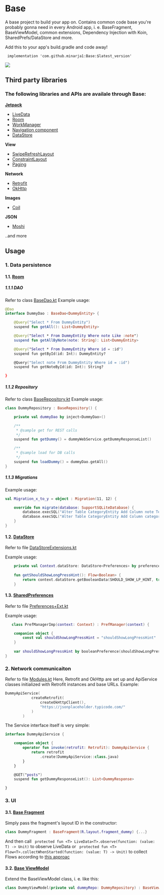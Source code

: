 # Base
A base project to build your app on. Contains common code base you're probably gonna need in every Android app, i. e. BaseFragment, BaseViewModel, common extensions, Dependency Injection with Koin, SharedPrefs/DataStore and more.

Add this to your app's build.gradle and code away!
```
 implementation 'com.github.minarja1:Base:$latest_version'
```
[![](https://jitpack.io/v/minarja1/Base.svg)](https://jitpack.io/#minarja1/Base)


## Third party libraries
### The following libraries and APIs are availale through Base:

[**Jetpack**](https://developer.android.com/jetpack/getting-started)
- [LiveData](https://developer.android.com/topic/libraries/architecture/livedata)
- [Room](https://developer.android.com/training/data-storage/room)
- [WorkManager](https://developer.android.com/topic/libraries/architecture/workmanager)
- [Navigation component](https://developer.android.com/guide/navigation/navigation-getting-started)
- [DataStore](https://developer.android.com/topic/libraries/architecture/datastore)

**View**
- [SwipeRefreshLayout](https://developer.android.com/reference/androidx/swiperefreshlayout/widget/SwipeRefreshLayout)
- [ConstraintLayout](https://developer.android.com/reference/androidx/constraintlayout/widget/ConstraintLayout)
- [Paging](https://developer.android.com/topic/libraries/architecture/paging)

**Network**
- [Retrofit](https://github.com/square/retrofit)
- [OkHttp](https://square.github.io/okhttp/)

**Images**
- [Coil](https://github.com/coil-kt/coil)

**JSON**
- [Moshi](https://github.com/square/moshi)

..and more

## Usage

### 1. Data persistence

#### 1.1. [Room](https://developer.android.com/training/data-storage/room)

##### 1.1.1 DAO
Refer to class [BaseDao.kt](https://github.com/minarja1/Base/blob/master/app/src/main/java/cz/minarik/base/data/db/dao/BaseDao.kt)
Example usage: 
```kotlin
@Dao
interface DummyDao : BaseDao<DummyEntity> {

    @Query("Select * From DummyEntity")
    suspend fun getAll(): List<DummyEntity>

    @Query("Select * From DummyEntity Where note Like :note")
    suspend fun getAllByNote(note: String): List<DummyEntity>

    @Query("Select * From DummyEntity Where id = :id")
    suspend fun getById(id: Int): DummyEntity?

    @Query("Select note From DummyEntity Where id = :id")
    suspend fun getNoteById(id: Int): String?

}
```
##### 1.1.2 Repository
Refer to class [BaseRepository.kt](https://github.com/minarja1/Base/blob/master/app/src/main/java/cz/minarik/base/di/base/BaseRepository.kt)
Example usage: 
```kotlin
class DummyRepository : BaseRepository() {

    private val dummyDao by inject<DummyDao>()

    /**
     * @sample get for REST calls
     */
    suspend fun getDummy() = dummyWebService.getDummyResponseList()

    /**
     * @sample load for DB calls
     */
    suspend fun loadDummy() = dummyDao.getAll()
}
```

##### 1.1.3 Migrations
Example usage: 
```kotlin
val Migration_x_to_y = object : Migration(11, 12) {

    override fun migrate(database: SupportSQLiteDatabase) {
        database.execSQL("Alter Table CategoryEntity Add Column note Text Not Null Default ''")
        database.execSQL("Alter Table CategoryEntity Add Column categoryNumber Text Not Null Default '0'")
    }
}
```

#### 1.2. [DataStore](https://developer.android.com/topic/libraries/architecture/datastore)
Refer to file [DataStoreExtensions.kt](https://github.com/minarja1/Base/blob/master/app/src/main/java/cz/minarik/base/common/extensions/DataStoreExtensions.kt)

Example usage: 
```kotlin
    private val Context.dataStore: DataStore<Preferences> by preferencesDataStore("DataStoreName")
    
    fun getShouldShowLongPressHint(): Flow<Boolean> {
        return context.dataStore.getBooleanData(SHOULD_SHOW_LP_HINT, true)
    }
```

#### 1.3. [SharedPreferences](https://developer.android.com/training/data-storage/shared-preferences)
Refer to file [Preferences+Ext.kt](https://github.com/minarja1/Base/blob/master/app/src/main/java/cz/minarik/base/common/extensions/Preferences%2BExt.kt)

Example usage: 
```kotlin
   class PrefManagerImp(context: Context) : PrefManager(context) {

    companion object {
        const val shouldShowLongPressHint = "shouldShowLongPressHint"
    }
    
    var shouldShowLongPressHint by booleanPreference(shouldShowLongPressHint)
}
```


### 2. Network communicaiton
Refer to file [Modules.kt](https://github.com/minarja1/Base/blob/master/app/src/main/java/cz/minarik/base/di/Modules.kt)
Here, Retrofit and OkHttp are set up and ApiService classes initialized with Retrofit instances and base URLs.
Example:
```kotlin
DummyApiService(
            createRetrofit(
                createOkHttpClient(),
                "https://jsonplaceholder.typicode.com/"
            )
        )
```
The Service interface itself is very simple:
```kotlin
interface DummyApiService {

    companion object {
        operator fun invoke(retrofit: Retrofit): DummyApiService {
            return retrofit
                .create(DummyApiService::class.java)
        }
    }

    @GET("posts")
    suspend fun getDummyResponseList(): List<DummyResponse>

}
```

### 3. UI
#### 3.1. [Base Fragment](https://github.com/minarja1/Base/tree/master/app/src/main/java/cz/minarik/base/ui/base)
Simply pass the fragment's layout ID in the constructor:
```kotlin
class DummyFragment : BaseFragment(R.layout.fragment_dummy) {...}
```

And then call ``` protected fun <T> LiveData<T>.observe(function: (value: T) -> Unit)``` to observe LiveData
or   ```  protected fun <T> Flow<T>.collectWhenStarted(function: (value: T) -> Unit) ```  to collect Flows according to [this approac](https://medium.com/androiddevelopers/a-safer-way-to-collect-flows-from-android-uis-23080b1f8bda)

#### 3.2. [Base ViewModel](https://github.com/minarja1/Base/blob/master/app/src/main/java/cz/minarik/base/di/base/BaseViewModel.kt)
Extend the BaseViewModel class, i. e. like this:
```kotlin
class DummyViewModel(private val dummyRepo: DummyRepository) : BaseViewModel() {...}
```

